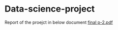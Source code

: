 # Data-science-project
Report of the proejct in below document
[final p-2.pdf](https://github.com/Rocky779/Data-science-project/files/10717464/final.p-2.pdf)

